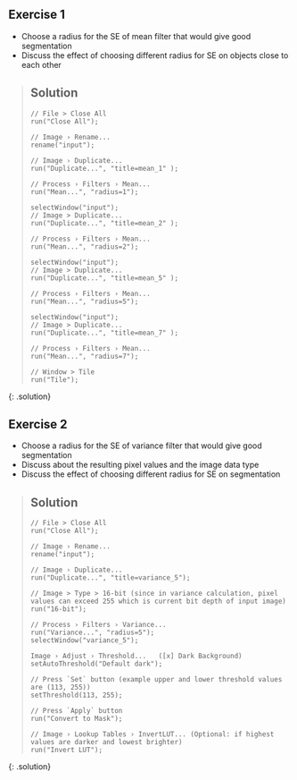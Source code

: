 ## Exercise 1
- Choose a radius for the SE of mean filter that would give good segmentation
- Discuss the effect of choosing different radius for SE on objects close to each other


> ## Solution
> ```
> // File > Close All
> run("Close All");
>
> // Image › Rename...
> rename("input");
>
> // Image › Duplicate...
> run("Duplicate...", "title=mean_1" );
>
> // Process › Filters › Mean...
> run("Mean...", "radius=1");
>
> selectWindow("input");
> // Image > Duplicate...
> run("Duplicate...", "title=mean_2" );
>
> // Process › Filters › Mean...
> run("Mean...", "radius=2");
>
> selectWindow("input");
> // Image > Duplicate...
> run("Duplicate...", "title=mean_5" );
>
> // Process › Filters › Mean...
> run("Mean...", "radius=5");
>
> selectWindow("input");
> // Image > Duplicate...
> run("Duplicate...", "title=mean_7" );
>
> // Process › Filters › Mean...
> run("Mean...", "radius=7");
>
> // Window > Tile
> run("Tile");
> ```
{: .solution}

## Exercise 2
- Choose a radius for the SE of variance filter that would give good segmentation
- Discuss about the resulting pixel values and the image data type
- Discuss the effect of choosing different radius for SE on segmentation


> ## Solution
> ```
> // File > Close All
> run("Close All");
>
> // Image › Rename...
> rename("input");
>
> // Image › Duplicate...
> run("Duplicate...", "title=variance_5");
>
> // Image > Type > 16-bit (since in variance calculation, pixel values can exceed 255 which is current bit depth of input image)
> run("16-bit");
>
> // Process › Filters › Variance...
> run("Variance...", "radius=5");
> selectWindow("variance_5");
>
> Image › Adjust › Threshold...   ([x] Dark Background)
> setAutoThreshold("Default dark");
>
> // Press `Set` button (example upper and lower threshold values are (113, 255))
> setThreshold(113, 255);
>
> // Press `Apply` button
> run("Convert to Mask");
>
> // Image › Lookup Tables › InvertLUT... (Optional: if highest values are darker and lowest brighter)
> run("Invert LUT");
> ```
{: .solution}
